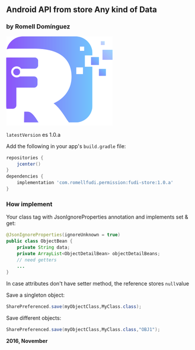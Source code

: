 ## Android API from store Any kind of Data

### by Romell Domínguez

[![](snapshot/icono.png)](https://www.romellfudi.com/)

`latestVersion` es 1.0.a

Add the following in your app's `build.gradle` file:

```groovy
repositories {
    jcenter()
}
dependencies {
    implementation 'com.romellfudi.permission:fudi-store:1.0.a'
}
```

### How implement

Your class tag with JsonIgnoreProperties annotation and implements set & get:

```java
@JsonIgnoreProperties(ignoreUnknown = true)
public class ObjectBean {
    private String data;
    private ArrayList<ObjectDetailBean> objectDetailBeans;
    // need getters
    ...
}
```

In case attributes don't have setter method, the reference stores `null`value

Save a singleton object:

```java
SharePreferenced.save(myObjectClass,MyClass.class);
 ```

Save different objects:

```java
SharePreferenced.save(myObjectClass,MyClass.class,"OBJ1");
 ```

**2016, November**